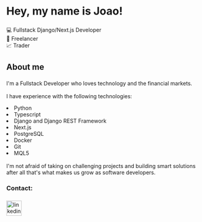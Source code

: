 <h1 align="left">Hey, my name is Joao!</h1>

###

<p align="left">💻 Fullstack Django/Next.js Developer<br>💼 Freelancer<br>📈 Trader</p>

###

<h2 align="left">About me</h2>

###

<p align="left">I'm a Fullstack Developer who loves technology and the financial markets.<br><br>I have experience with the following technologies:<br>
  <li>Python</li> 
  <li>Typescript</li> 
  <li>Django and Django REST Framework</li> 
  <li>Next.js</li> 
  <li>PostgreSQL</li> 
  <li>Docker</li> 
  <li>Git</li> 
  <li>MQL5</li> 
  <br>I'm not afraid of taking on challenging projects and building smart solutions after all that's what makes us grow as software developers.</p>

###

<h3 align="left">Contact:</h3>

###

<div align="left">
  <a href="https://www.linkedin.com/in/jv-aguiar/">
  <img src="https://img.shields.io/static/v1?message=LinkedIn&logo=linkedin&label=&color=0077B5&logoColor=white&labelColor=&style=for-the-badge" height="40" alt="linkedin logo"  />
  </a>
</div>

###

